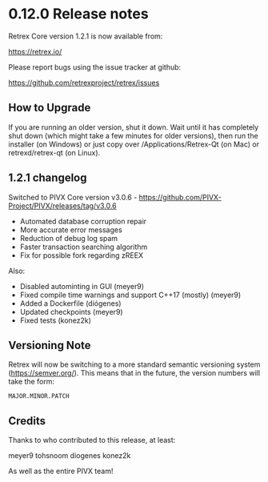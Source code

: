 0.12.0 Release notes
====================


Retrex Core version 1.2.1 is now available from:

  https://retrex.io/

Please report bugs using the issue tracker at github:

  https://github.com/retrexproject/retrex/issues


How to Upgrade
--------------

If you are running an older version, shut it down. Wait until it has completely
shut down (which might take a few minutes for older versions), then run the
installer (on Windows) or just copy over /Applications/Retrex-Qt (on Mac) or
retrexd/retrex-qt (on Linux).


1.2.1 changelog
----------------

Switched to PIVX Core version v3.0.6 - https://github.com/PIVX-Project/PIVX/releases/tag/v3.0.6
- Automated database corruption repair
- More accurate error messages
- Reduction of debug log spam
- Faster transaction searching algorithm
- Fix for possible fork regarding zREEX

Also:
- Disabled autominting in GUI (meyer9)
- Fixed compile time warnings and support C++17 (mostly) (meyer9)
- Added a Dockerfile (diógenes)
- Updated checkpoints (meyer9)
- Fixed tests (konez2k)


Versioning Note
---------------

Retrex will now be switching to a more standard semantic versioning
system (https://semver.org/). This means that in the future, the version numbers
will take the form:

    MAJOR.MINOR.PATCH

Credits
--------

Thanks to who contributed to this release, at least:

meyer9
tohsnoom
diogenes
konez2k

As well as the entire PIVX team!
